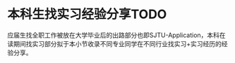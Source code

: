 # 本科生找实习经验分享TODO

应届生找全职工作被放在大学毕业后的出路部分也即SJTU-Application，本科在读期间找实习部分拟于本小节收录不同专业同学在不同行业找实习+实习经历的经验分享。

